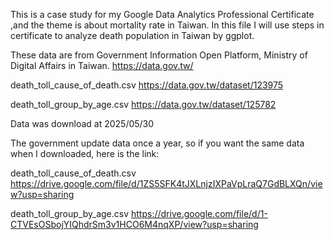 This is a case study  for my Google Data Analytics Professional Certificate ,and the theme is about mortality rate in Taiwan. In this file I will use steps in certificate to analyze death population in Taiwan by ggplot.


These data are from Government Information Open Platform, Ministry of Digital Affairs in Taiwan.
https://data.gov.tw/

death_toll_cause_of_death.csv
https://data.gov.tw/dataset/123975

death_toll_group_by_age.csv
https://data.gov.tw/dataset/125782

Data was download at 2025/05/30

The government update data once a year, so if you want the same data when I downloaded, here is the link:

death_toll_cause_of_death.csv
https://drive.google.com/file/d/1ZS5SFK4tJXLnjzIXPaVpLraQ7GdBLXQn/view?usp=sharing

death_toll_group_by_age.csv
https://drive.google.com/file/d/1-CTVEsOSbojYIQhdrSm3v1HCO6M4nqXP/view?usp=sharing
